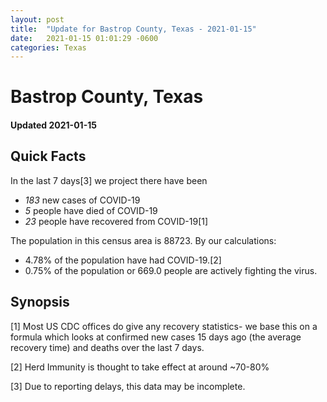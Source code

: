 ```yaml
---
layout: post
title:  "Update for Bastrop County, Texas - 2021-01-15"
date:   2021-01-15 01:01:29 -0600
categories: Texas
---
```


# Bastrop County, Texas
#### Updated 2021-01-15

## Quick Facts

In the last 7 days[3] we project there have been
- *183* new cases of COVID-19
- *5* people have died of COVID-19
- *23* people have recovered from COVID-19[1]

The population in this census area is 88723. By our calculations:
- 4.78% of the population have had COVID-19.[2]
- 0.75% of the population or 669.0 people are actively fighting the virus.

## Synopsis




[1] Most US CDC offices do give any recovery statistics- we base this on a formula which looks at confirmed new cases
15 days ago (the average recovery time) and deaths over the last 7 days.

[2] Herd Immunity is thought to take effect at around ~70-80%

[3] Due to reporting delays, this data may be incomplete.
 
    